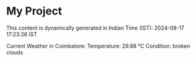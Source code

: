 # My Project

This content is dynamically generated in Indian Time (IST): 2024-08-17 17:23:26 IST


Current Weather in Coimbatore:
Temperature: 29.88 °C
Condition: broken clouds

